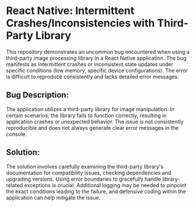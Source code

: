 # React Native: Intermittent Crashes/Inconsistencies with Third-Party Library

This repository demonstrates an uncommon bug encountered when using a third-party image processing library in a React Native application.  The bug manifests as intermittent crashes or inconsistent state updates under specific conditions (low memory, specific device configurations).  The error is difficult to reproduce consistently and lacks detailed error messages.

## Bug Description:
The application utilizes a third-party library for image manipulation.  In certain scenarios, the library fails to function correctly, resulting in application crashes or unexpected behavior. The issue is not consistently reproducible and does not always generate clear error messages in the console.

## Solution:
The solution involves carefully examining the third-party library's documentation for compatibility issues, checking dependencies and upgrading versions. Using error boundaries to gracefully handle library-related exceptions is crucial. Additional logging may be needed to pinpoint the exact conditions leading to the failure, and defensive coding within the application can help mitigate the issue.